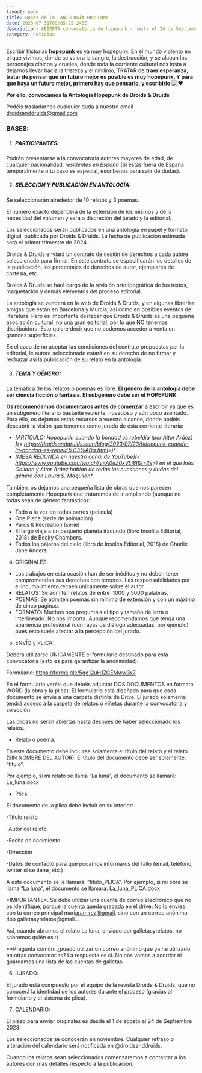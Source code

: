 ```yaml
---
layout: page
title: Bases de la  ANTOLOGÍA HOPEPUNK
date: 2023-07-31T09:05:25.245Z
description: ABIERTA convocatoria de hopepunk - hasta el 24 de Septiembre
category: noticias
---
```

Escribir historias **hopepunk** es ya muy hopepunk. En el mundo violento en el que vivimos, donde se valora la sangre, la destrucción, y se alaban los personajes cínicos y crueles, donde toda la corriente cultural nos insta a dejarnos llevar hacia la tristeza y el nihilimo, TRATAR de **traer esperanza, tratar de pensar que un futuro mejor es posible es muy hopepunk. Y para que haya un futuro mejor, primero hay que pensarlo, y escribirlo** ![❤️](https://discord.com/assets/0483f2b648dcc986d01385062052ae1c.svg)

**P﻿or ello, convocamos la Antología Hopepunk de Droids & Druids**

Podéis trasladarnos cualquier duda a nuestro email [droidsanddruids@gmail.com](mailto:droidsanddruids@gmail.com)

### BASES:

1. ##### PARTICIPANTES: 

Podrán presentarse a la convocatoria autores mayores de edad, de cualquier nacionalidad, *residentes en España* (Si estás fuera de España temporalmente o tu caso es especial, escríbenos para salir de dudas).

2. ##### SELECCIÓN Y PUBLICACIÓN EN ANTOLOGÍA: 

Se seleccionarán alrededor de 10 relatos y 3 poemas. 

El número exacto dependerá de la extensión de los mismos y de la necesidad del volumen y será a discreción del jurado y la editorial.

Los seleccionados serán publicados en una antología en papel y formato digital, publicada por Droids & Druids. La fecha de publicación estimada será el primer trimestre de 2024 .

Droids & Druids enviará un contrato de cesión de derechos a cada autore seleccionade para firmar. En este contrato se especificarán los detalles de la publicación, los porcentajes de derechos de autor, ejemplares de cortesía, etc.

Droids & Druids se hará cargo de la revisión ortotipográfica de los textos, maquetación y demás elementos del proceso editorial. 

La antología se venderá en la web de Droids & Druids, y en algunas librerías amigas que están en Barcelona y Murcia, así como en posibles eventos de literatura. Pero es importante destacar que Droids & Druids es una pequeña asociación cultural, no una gran editorial, por lo que NO tenemos distribuidora. Esto quiere decir que no podemos acceder a venta en grandes superficies.

En el caso de no aceptar las condiciones del contrato propuestas por la editorial, le autore seleccionade estará en su derecho de no firmar y rechazar así la publicación de su relato en la antología.

3. ##### TEMA Y GÉNERO:

La temática de los relatos o poemas es libre. **El género de la antología debe ser ciencia ficción o fantasía. El subgénero debe ser el HOPEPUNK**.

**Os recomendamos documentaros antes de comenzar** a escribir ya que es un subgénero literario bastante reciente, novedoso y aún poco asentado. Para ello, os dejamos estos recursos a vuestro alcance, donde podéis descubrir la visión que tenemos como jurado de esta corriente literaria:

* **[ARTÍCULO: Hopepunk: cuando la bondad es rebeldía (por Aitor Aráez) ](<* <https://droidsanddruids.com/blog/2023/07/23/hopepunk-cuando-la-bondad-es-rebeld%C3%ADa.html>>)**[](https://droidsanddruids.com/blog/2023/07/23/hopepunk-cuando-la-bondad-es-rebeld%C3%ADa.html)
* **[MESA REDONDA en nuestro canal de YouTube](<* <https://www.youtube.com/watch?v=A0eZ0xVLi8I&t=2s>>) en el que Inés Galiano y Aitor Aráez hablan de todas las cuestiones y dudas del género con Laura S. Maquilón**

También, os dejamos una pequeña lista de obras que nos parecen completamente Hopepunk que trataremos de ir ampliando (aunque no todas sean de género fantástico):

* Todo a la vez en todas partes (película)
* One Piece (serie de animación)
* Parcs & Recreation (serie)
* El largo viaje a un pequeño planeta iracundo (libro Insólita Editorial, 2018) de Becky Chambers.
* Todos los pájaros del cielo (libro de Insólita Editorial, 2018) de Charlie Jane Anders.

4. ORIGINALES:

* Los trabajos en esta ocasión han de ser inéditos y no deben tener comprometidos sus derechos con terceros. Las responsabilidades por el incumplimiento recaen únicamente sobre el autor.
* RELATOS: Se admiten relatos de entre  1000 y 5000 palabras.
* POEMAS: Se admiten poemas sin mínimo de extensión y con un máximo de cinco páginas.
* FORMATO: Muchos nos preguntáis el tipo y tamaño de letra o interlineado. No nos importa. Aunque recomendamos que tenga una apariencia profesional (con rayas de diálogo adecuadas, por ejemplo) pues esto suele afectar a la percepción del jurado.

5. ENVÍO y PLICA:

Deberá utilizarse ÚNICAMENTE el formulario destinado para esta convocatoria (esto es para garantizar la anonimidad). 

Formulario: <https://forms.gle/5gg12uH1ZGEMww3x7> 

En el formulario veréis que debéis adjuntar DOS DOCUMENTOS en formato WORD (la obra y la plica). El formulario está diseñado para que cada documento se envíe a una carpeta distinta de Drive. El jurado solamente tendrá acceso a la carpeta de relatos o viñetas durante la convocatoria y selección.

Las plicas no serán abiertas hasta después de haber seleccionado los relatos.

* Relato o poema: 

En este documento debe incluirse solamente el título del relato y el relato. (SIN NOMBRE DEL AUTOR). El título del documento debe ser solamente: “título”. 

Por ejemplo, si mi relato se llama “La luna”, el documento se llamará: La_luna.docx

* Plica: 

El documento de la plica debe incluir en su interior:

\-Título relato

\-Autor del relato

\-Fecha de nacimiento

\-Dirección

\-Datos de contacto para que podamos informaros del fallo (email, teléfono, twitter si se tiene, etc.)

A este documento se le llamará: “título_PLICA”. Por ejemplo, si mi obra se llama “La luna”, el documento se llamará: La_luna_PLICA.docx

\*IMPORTANTE\*. Se debe utilizar una cuenta de correo electrónico que no os identifique, porque la cuenta queda grabada en el drive. No lo envíes con tu correo principal mari[aramirez@gmail](mailto:aramirez@gmail.com), sino con un correo anónimo tipo galletasyrelatos@gmail…

Así, cuando abramos el relato La luna, enviado por galletasyrelatos, no sabremos quién es :) 

\*\*Pregunta común: ¿puedo utilizar un correo anónimo que ya he utilizado en otras convocatorias? La respuesta es sí. No nos vamos a acordar ni guardamos una lista de las cuentas de galletas. 

6. JURADO:

El jurado está compuesto por el equipo de la revista Droids & Druids, que no conocerá la identidad de los autores durante el proceso (gracias al formulario y el sistema de plica). 

7. CALENDARIO:

El plazo para enviar originales es desde el 1 de agosto al 24 de Septiembre 2023.

Los seleccionados se conocerán en noviembre. Cualquier retraso o alteración del calendario será notificada en @droidsanddruids. 

Cuando los relatos sean seleccionados comenzaremos a contactar a los autores con más detalles respecto a la publicación.
